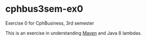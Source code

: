# cphbus3sem-ex0
Exercise 0 for CphBusiness, 3rd semester

This is an exercise in understanding [Maven](https://maven.apache.org/) and Java 8 lambdas.